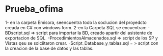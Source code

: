 # Prueba_ofima

1- en la carpeta Emisora, seencuentra todo la soclucion del proyedcto creada en C# con windows form.
2-en la Carpeta SQL se encuentran:
    -BDscript.sql => script para importar la BD, creado apartir del asistente de exportacion de SQL.
    -ProcedimientosAlmacenados.sql => script de los SP y Vistas qeu se solciitaron crear.
    -Script_Database_y_tablas.sql = > script con la creacion de la base de datos y las tablas.
